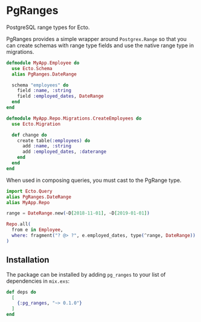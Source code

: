 # PgRanges

PostgreSQL range types for Ecto.

PgRanges provides a simple wrapper around `Postgrex.Range` so that you can
create schemas with range type fields and use the native range type in
migrations.

```elixir
defmodule MyApp.Employee do
  use Ecto.Schema
  alias PgRanges.DateRange

  schema "employees" do
    field :name, :string
    field :employed_dates, DateRange
  end
end

defmodule MyApp.Repo.Migrations.CreateEmployees do
  use Ecto.Migration

  def change do
    create table(:employees) do
      add :name, :string
      add :employed_dates, :daterange
    end
  end
end
```

When used in composing queries, you must cast to the PgRange type.

```elixir
import Ecto.Query
alias PgRanges.DateRange
alias MyApp.Repo

range = DateRange.new(~D[2018-11-01], ~D[2019-01-01])

Repo.all(
  from e in Employee,
  where: fragment("? @> ?", e.employed_dates, type(^range, DateRange))
)
```

## Installation

The package can be installed by adding `pg_ranges` to your list of dependencies
in `mix.exs`:

```elixir
def deps do
  [
    {:pg_ranges, "~> 0.1.0"}
  ]
end
```
